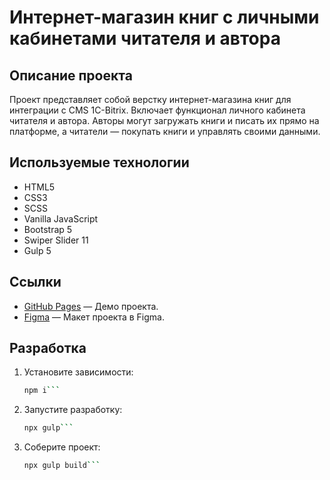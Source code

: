 # Интернет-магазин книг с личными кабинетами читателя и автора

## Описание проекта

Проект представляет собой верстку интернет-магазина книг для интеграции с CMS 1C-Bitrix. Включает функционал личного кабинета читателя и автора. Авторы могут загружать книги и писать их прямо на платформе, а читатели — покупать книги и управлять своими данными.

## Используемые технологии

- HTML5
- CSS3
- SCSS
- Vanilla JavaScript
- Bootstrap 5
- Swiper Slider 11
- Gulp 5

## Ссылки

- [GitHub Pages](https://anri103.github.io/html-libristika/dist/) — Демо проекта.
- [Figma](https://www.figma.com/design/E1iXxRpEitvTh0Z7ZYNkq2/%D0%A1%D0%B5%D1%80%D0%B2%D0%B8%D1%81-%D0%BA%D0%BD%D0%B8%D0%B3?node-id=1572-2&t=ctxxGr1TeMDGW5uQ-1) — Макет проекта в Figma.

## Разработка

1. Установите зависимости:
   ```bash
   npm i```

2. Запустите разработку:
   ```bash
   npx gulp```

3. Соберите проект:
   ```bash
   npx gulp build```